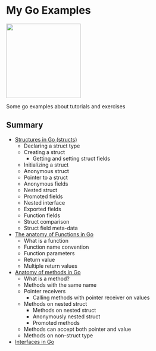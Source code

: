 # My Go Examples

<img src="https://ih0.redbubble.net/image.866593118.1888/bg,f8f8f8-flat,750x,075,f-pad,750x1000,f8f8f8.u2.jpg" width="200">

Some go examples about tutorials and exercises

## Summary

* [Structures in Go (structs)](https://medium.com/rungo/structures-in-go-76377cc106a2)
  * Declaring a struct type
  * Creating a struct
    * Getting and setting struct fields
  * Initializing a struct
  * Anonymous struct
  * Pointer to a struct
  * Anonymous fields
  * Nested struct
  * Promoted fields
  * Nested interface
  * Exported fields
  * Function fields
  * Struct comparison
  * Struct field meta-data
* [The anatomy of Functions in Go](https://medium.com/rungo/the-anatomy-of-functions-in-go-de56c050fe11)
  * What is a function
  * Function name convention
  * Function parameters
  * Return value
  * Multiple return values
* [Anatomy of methods in Go](https://medium.com/rungo/anatomy-of-methods-in-go-f552aaa8ac4a)
  * What is a method?
  * Methods with the same name
  * Pointer receivers
    * Calling methods with pointer receiver on values
  * Methods on nested struct
    * Methods on nested struct
    * Anonymously nested struct
    * Promoted methods
  * Methods can accept both pointer and value
  * Methods on non-struct type
* [Interfaces in Go](https://medium.com/rungo/interfaces-in-go-ab1601159b3a)
